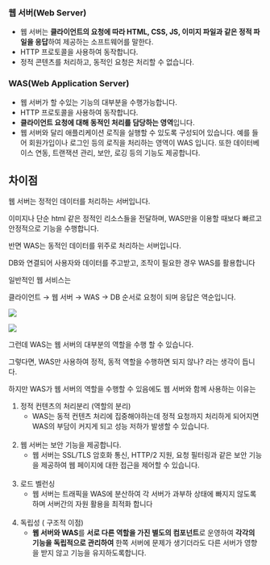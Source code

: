 ### 웹 서버(Web Server)

- 웹 서버는 **클라이언트의 요청에 따라 HTML, CSS, JS, 이미지 파일과 같은 정적 파일을 응답**하여 제공하는 소프트웨어를 말한다.
- HTTP 프로토콜을 사용하여 동작합니다.
- 정적 콘텐츠를 처리하고, 동적인 요청은 처리할 수 없습니다.

### WAS(Web Application Server)

- 웹 서버가 할 수있는 기능의 대부분을 수행가능합니다.
- HTTP 프로토콜을 사용하여 동작합니다.
- **클라이언트 요청에 대해 동적인 처리를 담당하는 영역**입니다.
- 웹 서버와 달리 애플리케이션 로직을 실행할 수 있도록 구성되어 있습니다. 예를 들어 회원가입이나 로그인 등의 로직을 처리하는 영역이 WAS 입니다. 또한 데이터베이스 연동, 트랜잭션 관리, 보안, 로깅 등의 기능도 제공합니다.

## 차이점

웹 서버는 정적인 데이터를 처리하는 서버입니다. 

이미지나 단순 html 같은 정적인 리소스들을 전달하며, WAS만을 이용할 때보다 빠르고 안정적으로 기능을 수행합니다. 

반면 WAS는 동적인 데이터를 위주로 처리하는 서버입니다.

 DB와 연결되어 사용자와 데이터를 주고받고, 조작이 필요한 경우 WAS를 활용합니다

일반적인 웹 서비스는 

클라이언트  → 웹 서버 → WAS → DB 순서로 요청이 되며 응답은 역순입니다.

![](https://postfiles.pstatic.net/MjAyMzAyMjZfMTA0/MDAxNjc3MzgwMDgwNTMy.UrHitR6JiastCmVc4xVzi14AnyPQoHYNKlbbsYwbfkUg.Pqj_hBd_e7otK-B7u3QYo98PyLA4xIrS-zoHzrhZfckg.PNG.gi_balja/fffff.png?type=w966)

![](https://yozm.wishket.com/media/news/1780/image009.png)

그런데 WAS는 웹 서버의 대부분의 역할을 수행 할 수 있습니다.

그렇다면, WAS만 사용하여 정적, 동적 역할을 수행하면 되지 않나? 라는 생각이 듭니다.

하지만 WAS가 웹 서버의 역할을 수행할 수 있음에도 웹 서버와 함께 사용하는 이유는 

1. 정적 컨텐츠의 처리분리 (역할의 분리)
    - WAS는 동적 컨텐츠 처리에 집중해야하는데  정적 요청까지 처리하게 되어지면 WAS의 부담이 커지게 되고 성능 저하가 발생할 수 있습니다.
   <br>
2. 웹 서버는 보안 기능을 제공합니다.
    - 웹 서버는 SSL/TLS 암호화 통신, HTTP/2 지원, 요청 필터링과 같은 보안 기능을 제공하여 웹 페이지에 대한 접근을 제어할 수 있습니다.
   <br>
3. 로드 벨런싱
    - 웹 서버는 트래픽을 WAS에 분산하여 각 서버가 과부하 상태에 빠지지 않도록 하며 서버간의 자원 활용을 최적화 합니다
    <br>
4. 독립성 ( 구조적 이점)
    - **웹 서버와 WAS**를 **서로 다른 역할을 가진 별도의 컴포넌트**로 운영하여 **각각의 기능을 독립적으로 관리하여**  한쪽 서버에 문제가 생기더라도 다른 서버가 영향을 받지 않고 기능을 유지하도록합니다.
